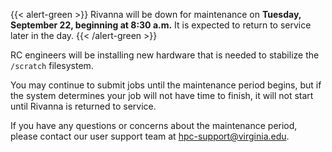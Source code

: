 {{< alert-green >}}
Rivanna will be down for maintenance on <strong>Tuesday, September 22, beginning at 8:30 a.m.</strong> It is expected to return to service later in the day.
{{< /alert-green >}}

RC engineers will be installing new hardware that is needed to stabilize the `/scratch` filesystem.

You may continue to submit jobs until the maintenance period begins, but if the system determines your job will not have time to finish, it will not start until Rivanna is returned to service.

If you have any questions or concerns about the maintenance period, please contact our user support team at hpc-support@virginia.edu.
